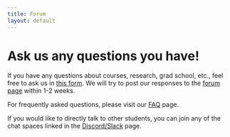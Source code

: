 ```yaml
---
title: Forum
layout: default
---
```

<link rel="stylesheet" href="/main.css">

# Ask us any questions you have!

If you have any questions about courses, research, grad school, etc., feel free to ask us in [this form](https://docs.google.com/forms/d/e/1FAIpQLSd6bn5MNtVsbdFpGqtQT8dXEhIvStyfb3S5Vak8E3XqOu7z9Q/viewform?usp=sf_link). We will try to post our responses to the [forum page](/questions/forum.html) within 1-2 weeks.

For frequently asked questions, please visit our [FAQ](/questions/FAQ.html) page.

If you would like to directly talk to other students, you can join any of the chat spaces linked in the [Discord/Slack](/questions/join_chat.html) page.
